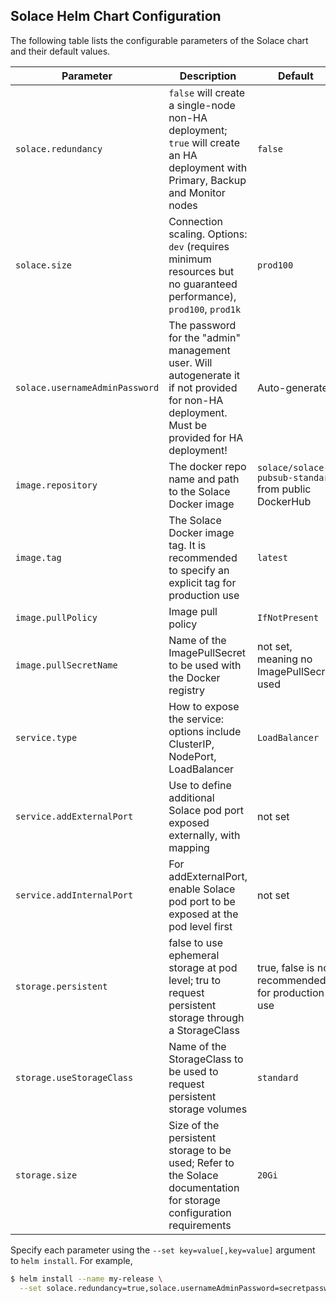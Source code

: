 ## Solace Helm Chart Configuration

The following table lists the configurable parameters of the Solace chart and their default values.

| Parameter                      | Description                                                                                           | Default                                               |
| ------------------------------ | ----------------------------------------------------------------------------------------------------- | ----------------------------------------------------- |
| `solace.redundancy`            | `false` will create a single-node non-HA deployment; `true` will create an HA deployment with Primary, Backup and Monitor nodes | `false`                     |
| `solace.size`                  | Connection scaling. Options: `dev` (requires minimum resources but no guaranteed performance), `prod100`, `prod1k` | `prod100`                                |
| `solace.usernameAdminPassword` | The password for the "admin" management user. Will autogenerate it if not provided for non-HA deployment. Must be provided for HA deployment! | Auto-generate |
| `image.repository`             | The docker repo name and path to the Solace Docker image                                              | `solace/solace-pubsub-standard` from public DockerHub |
| `image.tag`                    | The Solace Docker image tag. It is recommended to specify an explicit tag for production use          | `latest`                                              |
| `image.pullPolicy`             | Image pull policy                                                                                     | `IfNotPresent`                                        |
| `image.pullSecretName`         | Name of the ImagePullSecret to be used with the Docker registry                                       | not set, meaning no ImagePullSecret used              |
| `service.type`                 | How to expose the service: options include ClusterIP, NodePort, LoadBalancer                          | `LoadBalancer`                                        |
| `service.addExternalPort`      | Use to define additional Solace pod port exposed externally, with mapping                             | not set                                               |
| `service.addInternalPort`      | For addExternalPort, enable Solace pod port to be exposed at the pod level first                      | not set                                               |
| `storage.persistent`           | false to use ephemeral storage at pod level; tru to request persistent storage through a StorageClass | true, false is not recommended for production use     |
| `storage.useStorageClass`      | Name of the StorageClass to be used to request persistent storage volumes                             | `standard`                                            |
| `storage.size`                 | Size of the persistent storage to be used; Refer to the Solace documentation for storage configuration requirements | `20Gi`                                  |

Specify each parameter using the `--set key=value[,key=value]` argument to `helm install`. For example,

```bash
$ helm install --name my-release \
  --set solace.redundancy=true,solace.usernameAdminPassword=secretpassword <solace-chart-location>
```
